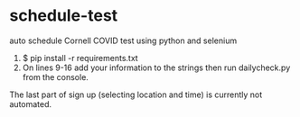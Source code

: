 # schedule-test
auto schedule Cornell COVID test using python and selenium

1. $ pip install -r requirements.txt
2. On lines 9-16 add your information to the strings then run dailycheck.py from the console.

The last part of sign up (selecting location and time) is currently not automated.
